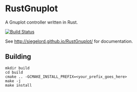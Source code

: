 # RustGnuplot

A Gnuplot controller written in Rust.

[![Build Status](https://travis-ci.org/SiegeLord/RustGnuplot.png)](https://travis-ci.org/SiegeLord/RustGnuplot)

See http://siegelord.github.io/RustGnuplot/ for documentation.

## Building

~~~
mkdir build
cd build
cmake .. -GCMAKE_INSTALL_PREFIX=<your_prefix_goes_here>
make -j
make install
~~~
